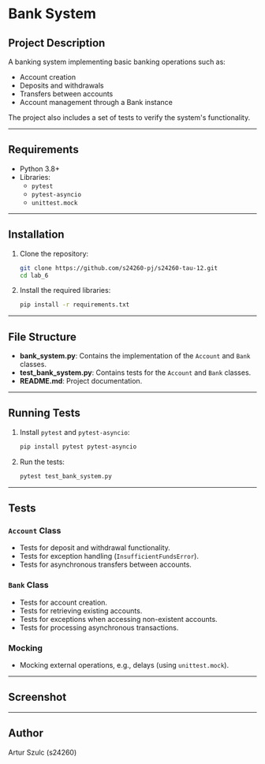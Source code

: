 # Bank System

## Project Description
A banking system implementing basic banking operations such as:
- Account creation
- Deposits and withdrawals
- Transfers between accounts
- Account management through a Bank instance

The project also includes a set of tests to verify the system's functionality.

---

## Requirements
- Python 3.8+
- Libraries:
  - `pytest`
  - `pytest-asyncio`
  - `unittest.mock`

---

## Installation
1. Clone the repository:
   ```bash
   git clone https://github.com/s24260-pj/s24260-tau-12.git
   cd lab_6
   ```
2. Install the required libraries:
   ```bash
   pip install -r requirements.txt
   ```

---

## File Structure
- **bank_system.py**: Contains the implementation of the `Account` and `Bank` classes.
- **test_bank_system.py**: Contains tests for the `Account` and `Bank` classes.
- **README.md**: Project documentation.

---

## Running Tests
1. Install `pytest` and `pytest-asyncio`:
   ```bash
   pip install pytest pytest-asyncio
   ```
2. Run the tests:
   ```bash
   pytest test_bank_system.py
   ```

---

## Tests
### `Account` Class
- Tests for deposit and withdrawal functionality.
- Tests for exception handling (`InsufficientFundsError`).
- Tests for asynchronous transfers between accounts.

### `Bank` Class
- Tests for account creation.
- Tests for retrieving existing accounts.
- Tests for exceptions when accessing non-existent accounts.
- Tests for processing asynchronous transactions.

### Mocking
- Mocking external operations, e.g., delays (using `unittest.mock`).

---

## Screenshot
___

## Author
Artur Szulc (s24260)
